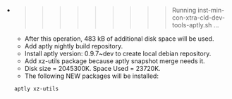 * >>>>>>>>> Running inst-min-con-xtra-cld-dev-tools-aptly.sh ...
  * After this operation, 483 kB of additional disk space will be used.
  * Add aptly nightly build repository.
  * Install aptly version: 0.9.7~dev to create local debian repository.
  * Add xz-utils package because aptly snapshot merge needs it.
  * Disk size = 2045300K. Space Used = 23720K.
  * The following NEW packages will be installed:
  ```bash
  aptly xz-utils
  ```
